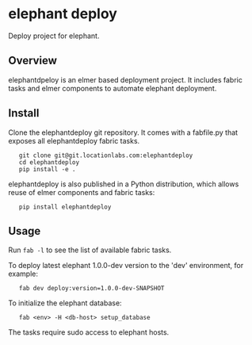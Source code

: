 # elephant deploy

Deploy project for elephant.

## Overview

  elephantdpeloy is an elmer based deployment project. It includes fabric tasks and
  elmer components to automate elephant deployment.

## Install

   Clone the elephantdeploy git repository. It comes with a fabfile.py that exposes all
   elephantdeploy fabric tasks.

       git clone git@git.locationlabs.com:elephantdeploy
       cd elephantdeploy
       pip install -e .

   elephantdeploy is also published in a Python distribution, which allows reuse of
   elmer components and fabric tasks:

       pip install elephantdeploy

## Usage

   Run `fab -l` to see the list of available fabric tasks.

   To deploy latest elephant 1.0.0-dev version to the 'dev' environment, for example:

       fab dev deploy:version=1.0.0-dev-SNAPSHOT

   To initialize the elephant database:

       fab <env> -H <db-host> setup_database

   The tasks require sudo access to elephant hosts.
